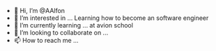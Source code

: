 - 👋 Hi, I’m @AAlfon
- 👀 I’m interested in ... Learning how to become an software engineer
- 🌱 I’m currently learning ... at avion school 
- 💞️ I’m looking to collaborate on ...
- 📫 How to reach me ...

<!---
AAlfon/AAlfon is a ✨ special ✨ repository because its `README.md` (this file) appears on your GitHub profile.
You can click the Preview link to take a look at your changes.
--->
